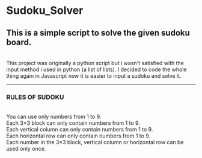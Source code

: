 # Sudoku_Solver


## This is a simple script to solve the given sudoku board. 
<br>
This project was originally a python script but i wasn't satisfied with the input method i used in python (a list of lists). I decided to code the whole thing again in Javascript now it is easier to input a sudoku and solve it.
<hr>

### RULES OF SUDOKU 
<br>
You can use only numbers from 1 to 9.<br>
Each 3×3 block can only contain numbers from 1 to 9.<br>
Each vertical column can only contain numbers from 1 to 9.<br>
Each horizontal row can only contain numbers from 1 to 9.<br>
Each number in the 3×3 block, vertical column or horizontal row can be used only once.
